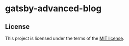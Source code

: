 # gatsby-advanced-blog

## License

This project is licensed under the terms of the
[MIT license](/LICENSE).
